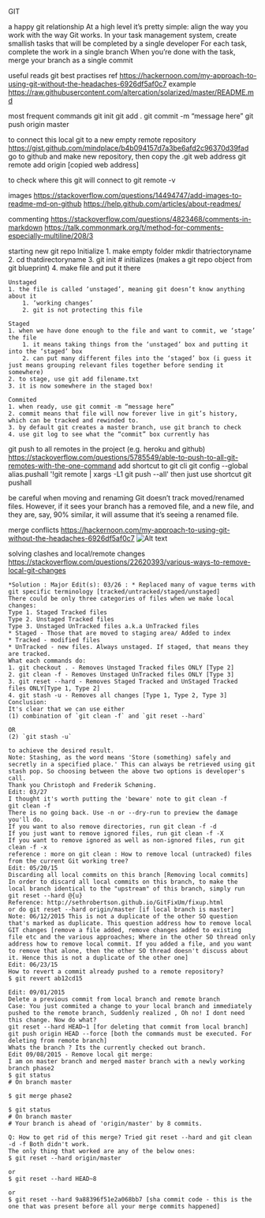 GIT


a happy git relationship
	At a high level it’s pretty simple: align the way you work with the way Git works.
		In your task management system, create smallish tasks that will be completed by a single developer
		For each task, complete the work in a single branch
		When you’re done with the task, merge your branch as a single commit


useful reads
	git best practises ref
	https://hackernoon.com/my-approach-to-using-git-without-the-headaches-6926df5af0c7
	example
	https://raw.githubusercontent.com/altercation/solarized/master/README.md


most frequent commands
	git init
	git add .
	git commit -m “message here”
	git push origin master


to connect this local git to a new empty remote repository
	https://gist.github.com/mindplace/b4b094157d7a3be6afd2c96370d39fad
	go to github and make new repository, then copy the .git web address
	git remote add origin [copied web address]


to check where this git will connect to
	git remote -v


images
	https://stackoverflow.com/questions/14494747/add-images-to-readme-md-on-github
	https://help.github.com/articles/about-readmes/
<!---
	If you use Markdown (README.md):
	Provided that you have the image in your repo, you can use a relative URL:
		![Alt text](/relative/path/to/img.jpg?raw=true "Optional Title")
	If you need to embed an image that's hosted elsewhere, you can use a full URL
		![Alt text](http://full/path/to/img.jpg "Optional title")
	GitHub recommend that you use relative links with the ?raw=true parameter to ensure forked repos point correctly.
	Check out an example: https://raw.github.com/altercation/solarized/master/README.md
	Also, the documentation on relative links in README files: https://help.github.com/articles/relative-links-in-readmes
	And of course the markdown docs: http://daringfireball.net/projects/markdown/syntax
	Additionally, if you create a new branch screenshots to store the images you can avoid them being in the master working tree
	You can then embed them using:
		![Alt text](/../<branch name>/path/to/image.png?raw=true "Optional Title")
-->


commenting
	https://stackoverflow.com/questions/4823468/comments-in-markdown
	https://talk.commonmark.org/t/method-for-comments-especially-multiline/208/3

starting new git repo
	Initialize
	1. make empty folder mkdir thatriectoryname 
	2. cd thatdirectoryname
	3. git init  # initializes (makes a git repo object from git blueprint)
	4. make file and put it there

	Unstaged
	1. the file is called ‘unstaged’, meaning git doesn’t know anything about it
	    1. ‘working changes’
	    2. git is not protecting this file
	
	Staged
	1. when we have done enough to the file and want to commit, we ‘stage’ the file
	    1. it means taking things from the ‘unstaged’ box and putting it into the ‘staged’ box
	    2. can put many different files into the ‘staged’ box (i guess it just means grouping relevant files together before sending it somewhere)
	2. to stage, use git add filename.txt
	3. it is now somewhere in the staged box!
	
	Commited
	1. when ready, use git commit -m “message here”
	2. commit means that file will now forever live in git’s history, which can be tracked and rewinded to.
	3. by default git creates a master branch, use git branch to check
	4. use git log to see what the “commit” box currently has


git push to all remotes in the project (e.g. heroku and github)
	https://stackoverflow.com/questions/5785549/able-to-push-to-all-git-remotes-with-the-one-command
	add shortcut to git cli
		git config --global alias.pushall '!git remote | xargs -L1 git push --all'
	then just use shortcut
		git pushall


be careful when moving and renaming
	Git doesn’t track moved/renamed files. However, if it sees your branch has a removed file, and a new file, and they are, say, 90% similar, it will assume that it’s seeing a renamed file.


merge conflicts
	https://hackernoon.com/my-approach-to-using-git-without-the-headaches-6926df5af0c7
	![Alt text](/rimages/merge-conflicts.png?raw=true "https://hackernoon.com/my-approach-to-using-git-without-the-headaches-6926df5af0c7")


solving clashes and local/remote changes
	https://stackoverflow.com/questions/22620393/various-ways-to-remove-local-git-changes

	*Solution : Major Edit(s): 03/26 : * Replaced many of vague terms with git specific terminology [tracked/untracked/staged/unstaged]
	There could be only three categories of files when we make local changes:
	Type 1. Staged Tracked files
	Type 2. Unstaged Tracked files
	Type 3. Unstaged UnTracked files a.k.a UnTracked files
	* Staged - Those that are moved to staging area/ Added to index
	* Tracked - modified files
	* UnTracked - new files. Always unstaged. If staged, that means they are tracked.
	What each commands do:
	1. git checkout . - Removes Unstaged Tracked files ONLY [Type 2]
	2. git clean -f - Removes Unstaged UnTracked files ONLY [Type 3]
	3. git reset --hard - Removes Staged Tracked and UnStaged Tracked files ONLY[Type 1, Type 2]
	4. git stash -u - Removes all changes [Type 1, Type 2, Type 3]
	Conclusion:
	It's clear that we can use either
	(1) combination of `git clean -f` and `git reset --hard` 

	OR
	(2) `git stash -u`

	to achieve the desired result.
	Note: Stashing, as the word means 'Store (something) safely and secretly in a specified place.' This can always be retrieved using git stash pop. So choosing between the above two options is developer's call.
	Thank you Christoph and Frederik Schøning.
	Edit: 03/27
	I thought it's worth putting the 'beware' note to git clean -f
	git clean -f
	There is no going back. Use -n or --dry-run to preview the damage you'll do.
	If you want to also remove directories, run git clean -f -d
	If you just want to remove ignored files, run git clean -f -X
	If you want to remove ignored as well as non-ignored files, run git clean -f -x
	reference : more on git clean : How to remove local (untracked) files from the current Git working tree?
	Edit: 05/20/15
	Discarding all local commits on this branch [Removing local commits]
	In order to discard all local commits on this branch, to make the local branch identical to the "upstream" of this branch, simply run git reset --hard @{u}
	Reference: http://sethrobertson.github.io/GitFixUm/fixup.html
	or do git reset --hard origin/master [if local branch is master]
	Note: 06/12/2015 This is not a duplicate of the other SO question that's marked as duplicate. This question address how to remove local GIT changes [remove a file added, remove changes added to existing file etc and the various approaches; Where in the other SO thread only address how to remove local commit. If you added a file, and you want to remove that alone, then the other SO thread doesn't discuss about it. Hence this is not a duplicate of the other one]
	Edit: 06/23/15
	How to revert a commit already pushed to a remote repository?
	$ git revert ab12cd15

	Edit: 09/01/2015
	Delete a previous commit from local branch and remote branch
	Case: You just commited a change to your local branch and immediately pushed to the remote branch, Suddenly realized , Oh no! I dont need this change. Now do what?
	git reset --hard HEAD~1 [for deleting that commit from local branch]
	git push origin HEAD --force [both the commands must be executed. For deleting from remote branch]
	Whats the branch ? Its the currently checked out branch.
	Edit 09/08/2015 - Remove local git merge:
	I am on master branch and merged master branch with a newly working branch phase2
	$ git status
	# On branch master

	$ git merge phase2

	$ git status
	# On branch master
	# Your branch is ahead of 'origin/master' by 8 commits.

	Q: How to get rid of this merge? Tried git reset --hard and git clean -d -f Both didn't work.
	The only thing that worked are any of the below ones:
	$ git reset --hard origin/master

	or
	$ git reset --hard HEAD~8

	or
	$ git reset --hard 9a88396f51e2a068bb7 [sha commit code - this is the one that was present before all your merge commits happened]